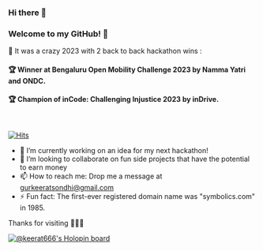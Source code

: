 ### Hi there 👋

### Welcome to my GitHub! 🚀


🏅 It was a crazy 2023 with 2 back to back hackathon wins :

#### 🏆 Winner at Bengaluru Open Mobility Challenge 2023 by Namma Yatri and ONDC.
#### 🏆 Champion of inCode: Challenging Injustice 2023 by inDrive.

<br>

[![Hits](https://hits.seeyoufarm.com/api/count/incr/badge.svg?url=https%3A%2F%2Fgithub.com%2FKeerat666&count_bg=%2379C83D&title_bg=%23555555&icon=apacherocketmq.svg&icon_color=%23E7E7E7&title=Profile+Hits&edge_flat=false)](https://hits.seeyoufarm.com)


* 🔭 I’m currently working on an idea for my next hackathon!
* 👯 I’m looking to collaborate on fun side projects that have the potential to earn money 
* 📫 How to reach me: Drop me a message at gurkeeratsondhi@gmail.com
* ⚡ Fun fact: The first-ever registered domain name was "symbolics.com" in 1985.

</div>




Thanks for visiting 👨🏽‍💻

[![@keerat666's Holopin board](https://holopin.me/keerat666)](https://holopin.io/@keerat666)





